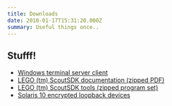 ```yaml
---
title: Downloads
date: 2010-01-17T15:31:20.000Z
summary: Useful things once..
---
```

Stufff!
-------

-   [Windows terminal server client](https://ashbysoft.com/download/ts.zip)
-   [LEGO (tm) ScoutSDK documentation (zipped PDF)](https://ashbysoft.com/download/ScoutSDK.zip)
-   [LEGO (tm) ScoutSDK tools (zipped program set)](https://ashbysoft.com/download/ScoutTools.zip)
-   [Solaris 10 encrypted loopback devices](https://ashbysoft.com/download/loficc-sol10.tgz)

